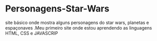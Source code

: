 # Personagens-Star-Wars
site básico onde mostra alguns personagens do star wars, planetas e  espaçonaves
.Meu primeiro site onde estou aprendendo as linguagens HTML, CSS e JAVASCRIP

